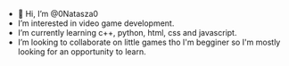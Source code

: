 - 👋 Hi, I’m @0Natasza0
- I’m interested in video game development.
- I’m currently learning c++, python, html, css and javascript.
- I’m looking to collaborate on little games tho I'm begginer so I'm mostly looking for an opportunity to learn.

<!---
0Natasza0/0Natasza0 is a ✨ special ✨ repository because its `README.md` (this file) appears on your GitHub profile.
You can click the Preview link to take a look at your changes.
--->
